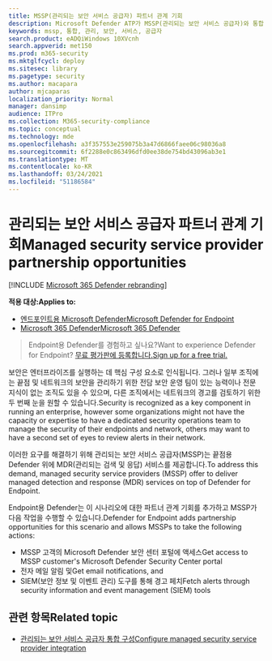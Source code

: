 ```yaml
---
title: MSSP(관리되는 보안 서비스 공급자) 파트너 관계 기회
description: Microsoft Defender ATP가 MSSP(관리되는 보안 서비스 공급자)와 통합되는 방식 이해
keywords: mssp, 통합, 관리, 보안, 서비스, 공급자
search.product: eADQiWindows 10XVcnh
search.appverid: met150
ms.prod: m365-security
ms.mktglfcycl: deploy
ms.sitesec: library
ms.pagetype: security
ms.author: macapara
author: mjcaparas
localization_priority: Normal
manager: dansimp
audience: ITPro
ms.collection: M365-security-compliance
ms.topic: conceptual
ms.technology: mde
ms.openlocfilehash: a3f357553e259075b3a47d6866faee06c98036a8
ms.sourcegitcommit: 6f2288e0c863496dfd0ee38de754bd43096ab3e1
ms.translationtype: MT
ms.contentlocale: ko-KR
ms.lasthandoff: 03/24/2021
ms.locfileid: "51186584"
---
```

# <a name="managed-security-service-provider-partnership-opportunities"></a><span data-ttu-id="72ce1-104">관리되는 보안 서비스 공급자 파트너 관계 기회</span><span class="sxs-lookup"><span data-stu-id="72ce1-104">Managed security service provider partnership opportunities</span></span>

[!INCLUDE [Microsoft 365 Defender rebranding](../../includes/microsoft-defender.md)]

<span data-ttu-id="72ce1-105">**적용 대상:**</span><span class="sxs-lookup"><span data-stu-id="72ce1-105">**Applies to:**</span></span>
- [<span data-ttu-id="72ce1-106">엔드포인트용 Microsoft Defender</span><span class="sxs-lookup"><span data-stu-id="72ce1-106">Microsoft Defender for Endpoint</span></span>](https://go.microsoft.com/fwlink/p/?linkid=2154037)
- [<span data-ttu-id="72ce1-107">Microsoft 365 Defender</span><span class="sxs-lookup"><span data-stu-id="72ce1-107">Microsoft 365 Defender</span></span>](https://go.microsoft.com/fwlink/?linkid=2118804)


> <span data-ttu-id="72ce1-108">Endpoint용 Defender를 경험하고 싶나요?</span><span class="sxs-lookup"><span data-stu-id="72ce1-108">Want to experience Defender for Endpoint?</span></span> [<span data-ttu-id="72ce1-109">무료 평가판에 등록합니다.</span><span class="sxs-lookup"><span data-stu-id="72ce1-109">Sign up for a free trial.</span></span>](https://www.microsoft.com/microsoft-365/windows/microsoft-defender-atp?ocid=docs-mssp-support-abovefoldlink)


<span data-ttu-id="72ce1-110">보안은 엔터프라이즈를 실행하는 데 핵심 구성 요소로 인식됩니다. 그러나 일부 조직에는 끝점 및 네트워크의 보안을 관리하기 위한 전담 보안 운영 팀이 있는 능력이나 전문 지식이 없는 조직도 있을 수 있으며, 다른 조직에서는 네트워크의 경고를 검토하기 위한 두 번째 눈을 원할 수 있습니다.</span><span class="sxs-lookup"><span data-stu-id="72ce1-110">Security is recognized as a key component in running an enterprise, however some organizations might not have the capacity or expertise to have a dedicated security operations team to manage the security of their endpoints and network, others may want to have a second set of eyes to review alerts in their network.</span></span>


<span data-ttu-id="72ce1-111">이러한 요구를 해결하기 위해 관리되는 보안 서비스 공급자(MSSP)는 끝점용 Defender 위에 MDR(관리되는 검색 및 응답) 서비스를 제공합니다.</span><span class="sxs-lookup"><span data-stu-id="72ce1-111">To address this demand, managed security service providers (MSSP) offer to deliver managed detection and response (MDR) services on top of Defender for Endpoint.</span></span> 


<span data-ttu-id="72ce1-112">Endpoint용 Defender는 이 시나리오에 대한 파트너 관계 기회를 추가하고 MSSP가 다음 작업을 수행할 수 있습니다.</span><span class="sxs-lookup"><span data-stu-id="72ce1-112">Defender for Endpoint adds partnership opportunities for this scenario and allows MSSPs to take the following actions:</span></span>

- <span data-ttu-id="72ce1-113">MSSP 고객의 Microsoft Defender 보안 센터 포털에 액세스</span><span class="sxs-lookup"><span data-stu-id="72ce1-113">Get access to MSSP customer's Microsoft Defender Security Center portal</span></span>
- <span data-ttu-id="72ce1-114">전자 메일 알림 및</span><span class="sxs-lookup"><span data-stu-id="72ce1-114">Get email notifications, and</span></span> 
- <span data-ttu-id="72ce1-115">SIEM(보안 정보 및 이벤트 관리) 도구를 통해 경고 페치</span><span class="sxs-lookup"><span data-stu-id="72ce1-115">Fetch alerts through security information and event management (SIEM) tools</span></span>


## <a name="related-topic"></a><span data-ttu-id="72ce1-116">관련 항목</span><span class="sxs-lookup"><span data-stu-id="72ce1-116">Related topic</span></span>
- [<span data-ttu-id="72ce1-117">관리되는 보안 서비스 공급자 통합 구성</span><span class="sxs-lookup"><span data-stu-id="72ce1-117">Configure managed security service provider integration</span></span>](configure-mssp-support.md)






